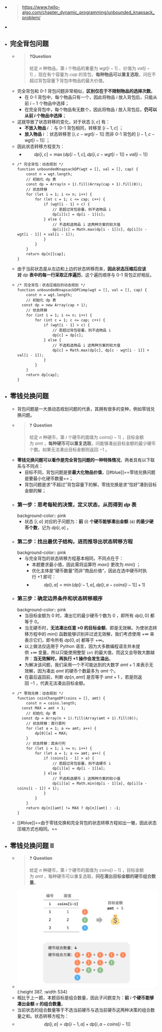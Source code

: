 - > https://www.hello-algo.com/chapter_dynamic_programming/unbounded_knapsack_problem/
-
- ## 完全背包问题
	- > ❓**Question**
	  >
	  > 给定 $n$ 种物品，第 $i$ 个物品的重量为 $wgt[i-1]$ 、价值为 $val[i-1]$ ，现在有个容量为 $cap$ 的背包，**每种物品可以重复选取**，问在不超过背包容量下背包中物品的最大价值。
	- 完全背包和 0-1 背包问题非常相似，**区别仅在于不限制物品的选择次数**。
		- 在 0-1 背包中，每个物品只有一个，因此将物品 $i$ 放入背包后，只能从前 $i−1$ 个物品中选择；
		- 在完全背包中，每个物品有无数个，因此将物品 $i$ 放入背包后，**仍可以从前 $i$ 个物品中选择**；
	- 这就导致了状态转移的变化，对于状态 $[i,c]$ 有：
		- **不放入物品** $i$ ：与 0-1 背包相同，转移至 $[i−1,c]$ ；
		- **放入物品** $i$ ：状态转移至 $[i,c−wgt[i−1]]$ 而非 0-1 背包的 $[i−1,c−wgt[i−1]]$ ；
	- 因此状态转移方程变为：
		- $$dp[i,c]=\max(dp[i-1,c],dp[i,c-wgt[i-1]]+val[i-1])$$
	- ```
	  /* 完全背包：动态规划 */
	  function unboundedKnapsackDP(wgt = [], val = [], cap) {
	      const n = wgt.length;
	      // 初始化 dp 表
	      const dp = Array(n + 1).fill(Array(cap + 1).fill(0));
	      // 状态转移
	      for (let i = 1; i <= n; i++) {
	          for (let c = 1; c <= cap; c++) {
	              if (wgt[i - 1] > c) {
	                  // 若超过背包容量，则不选物品 i
	                  dp[i][c] = dp[i - 1][c];
	              } else {
	                  // 不选和选物品 i 这两种方案的较大值
	                  dp[i][c] = Math.max(dp[i - 1][c], dp[i][c - wgt[i - 1]] + val[i - 1]);
	              }
	          }
	      }
	      return dp[n][cap];
	  }
	  ```
	- 由于当前状态是从左边和上边的状态转移而来，**因此状态压缩后应该对** $dp$ **表中的每一行采取正序遍历**，这个遍历顺序与 0-1 背包正好相反。
	- ```
	  /* 完全背包：状态压缩后的动态规划 */
	  function unboundedKnapsackDPComp(wgt = [], val = [], cap) {
	      const n = wgt.length;
	      // 初始化 dp 表
	  	const dp = new Array(cap + 1);
	      // 状态转移
	      for (int i = 1; i <= n; i++) {
	          for (int c = 1; c <= cap; c++) {
	              if (wgt[i - 1] > c) {
	                  // 若超过背包容量，则不选物品 i
	                  dp[c] = dp[c];
	              } else {
	                  // 不选和选物品 i 这两种方案的较大值
	                  dp[c] = Math.max(dp[c], dp[c - wgt[i - 1]] + val[i - 1]);
	              }
	          }
	      }
	      return dp[cap];
	  }
	  ```
- ## 零钱兑换问题
	- 背包问题是一大类动态规划问题的代表，其拥有很多的变种，例如零钱兑换问题。
	- > ❓ **Question**
	  >
	  > 给定 $n$ 种硬币，第 $i$ 个硬币的面值为 $coins[i-1]$ ，目标金额为 $amt$ ，**每种硬币可以重复选取**，问能够凑出目标金额的最少硬币个数。如果无法凑出目标金额则返回 −1 。
	- **零钱兑换问题可以看作是完全背包问题的一种特殊情况**，两者具有以下联系与不同点：
		- 目标不同，背包问题是要**最大化物品价值**，[[#blue]]==零钱兑换问题是要最小化硬币数量==；
		- 背包问题是求“不超过”背包容量下的解，零钱兑换是求“恰好”凑到目标金额的解；
	- ### 第一步：思考每轮的决策，定义状态，从而得到 $dp$ 表
	  background-color:: pink
		- 状态 $[i,a]$ 对应的子问题为：**前** \(i\) **个硬币能够凑出金额** \(a\) **的最少硬币个数**，记为 $dp[i,a]$ 。
	- ### 第二步：找出最优子结构，进而推导出状态转移方程
	  background-color:: pink
		- 与完全背包的状态转移方程基本相同，不同点在于：
			- 本题要求最小值，因此需将运算符 $max()$ 更改为 $min()$ ；
			- 优化主体是“硬币数量”而非”商品价值“，因此在选中硬币时执行 +1 即可：
			- $$dp[i,a]=\min(dp[i-1,a],dp[i,a-coins[i-1]]+1)$$
	- ### 第三步：确定边界条件和状态转移顺序
	  background-color:: pink
		- 当目标金额为 0 时，凑出它的最少硬币个数为 0 ，即所有 $dp[i,0]$ 都等于 0。
		- 当无硬币时，**无法凑出任意 >0 的目标金额**，即是无效解。为使状态转移方程中的 $min()$ 函数能够识别并过滤无效解，我们考虑使用 $+∞$ 来表示它们，即令所有 $dp[0,a]$ 都等于 $+∞$。
		- 以上做法仅适用于 Python 语言，因为大多数编程语言并未提供 +∞ 变量，所以只能使用整型 `int` 的最大值，而这又会导致大数越界：**当无效解时，再执行 +1 操作会发生溢出**。
		- 为解决该问题，我们采用一个不可能达到的大数字 $amt+1$ 来表示无效解，因为凑出 $amt$ 的硬币个数最多为 $amt$ 个。
		- 在最后返回前，判断 $dp[n,amt]$ 是否等于 $amt+1$ ，若是则返回 −1 ，代表无法凑出目标金额。
	- ```
	  /* 零钱兑换：动态规划 */
	  function coinChangeDP(coins = [], amt) {
	      const n = coins.length;
	  	const MAX = amt + 1;
	      // 初始化 dp 表
	  	const dp = Array(n + 1).fill(Array(amt + 1).fill(0));
	      // 状态转移：首行首列
	      for (let a = 1; a <= amt; a++) {
	          dp[0][a] = MAX;
	      }
	      // 状态转移：其余行列
	      for (let i = 1; i <= n; i++) {
	          for (let a = 1; a <= amt; a++) {
	              if (coins[i - 1] > a) {
	                  // 若超过背包容量，则不选硬币 i
	                  dp[i][a] = dp[i - 1][a];
	              } else {
	                  // 不选和选硬币 i 这两种方案的较小值
	                  dp[i][a] = Math.min(dp[i - 1][a], dp[i][a - coins[i - 1]] + 1);
	              }
	          }
	      }
	      return dp[n][amt] != MAX ? dp[n][amt] : -1;
	  }
	  
	  ```
	- [[#blue]]==由于零钱兑换和完全背包的状态转移方程如出一辙，因此状态压缩方式也相同。==
- ## 零钱兑换问题 II
	- > ❓ **Question**
	  >
	  >给定 $n$ 种硬币，第 $i$ 个硬币的面值为 $coins[i-1]$ ，目标金额为 $amt$ ，每种硬币可以重复选取，**问在凑出目标金额的硬币组合数量**。
	- ![image.png](../assets/image_1689664811831_0.png){:height 387, :width 534}
	- 相比于上一题，本题目标是组合数量，因此子问题变为：**前** $i$ **个硬币能够凑出金额** $a$ **的组合数量**。
	- 当前状态的组合数量等于不选当前硬币与选当前硬币这两种决策的组合数量之和。状态转移方程为：
	- $$dp[i,a]=dp[i-1,a]+dp[i,a-coins[i-1]]$$